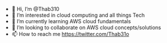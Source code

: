- 👋 Hi, I’m @Thab310
- 👀 I’m interested in cloud computing and all things Tech
- 🌱 I’m currently learning AWS cloud fundamentals
- 💞️ I’m looking to collaborate on AWS cloud concepts/solutions
- 📫 How to reach me https://twitter.com/Thab31o

<!---
Thab310/Thab310 is a ✨ special ✨ repository because its `README.md` (this file) appears on your GitHub profile.
You can click the Preview link to take a look at your changes.
--->
